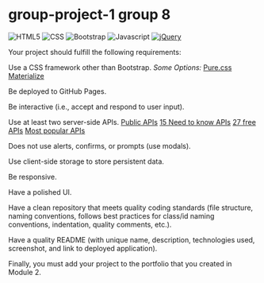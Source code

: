 # group-project-1 group 8

![HTML5](https://img.shields.io/badge/HTML5-orange)
![CSS](https://img.shields.io/badge/CSS-blue)
![Bootstrap](https://img.shields.io/badge/Bootstrap-purple)
![Javascript](https://img.shields.io/badge/Javascript-yellow)
[![jQuery](https://img.shields.io/badge/jQuery-blue)](https://jquery.com/)


Your project should fulfill the following requirements:

Use a CSS framework other than Bootstrap.
*Some Options:*
[Pure.css](https://purecss.io/)
[Materialize](https://materializecss.com/)

Be deployed to GitHub Pages.

Be interactive (i.e., accept and respond to user input).

Use at least two server-side APIs.
[Public APIs](https://github.com/jpd61/public-apis)
[15 Need to know APIs](https://www.creativebloq.com/web-design/apis-developers-need-know-121518469)
[27 free APIs](https://rapidapi.com/collection/list-of-free-apis)
[Most popular APIs](https://rapidapi.com/blog/most-popular-api/)

Does not use alerts, confirms, or prompts (use modals).

Use client-side storage to store persistent data.

Be responsive.

Have a polished UI.

Have a clean repository that meets quality coding standards (file structure, naming conventions, follows best practices for class/id naming conventions, indentation, quality comments, etc.).

Have a quality README (with unique name, description, technologies used, screenshot, and link to deployed application).

Finally, you must add your project to the portfolio that you created in Module 2.
